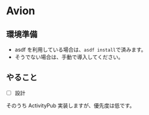# Avion

## 環境準備

- asdf を利用している場合は、`asdf install`で済みます。
- そうでない場合は、手動で導入してください。

## やること

- [ ] 設計

そのうち ActivityPub 実装しますが、優先度は低です。
